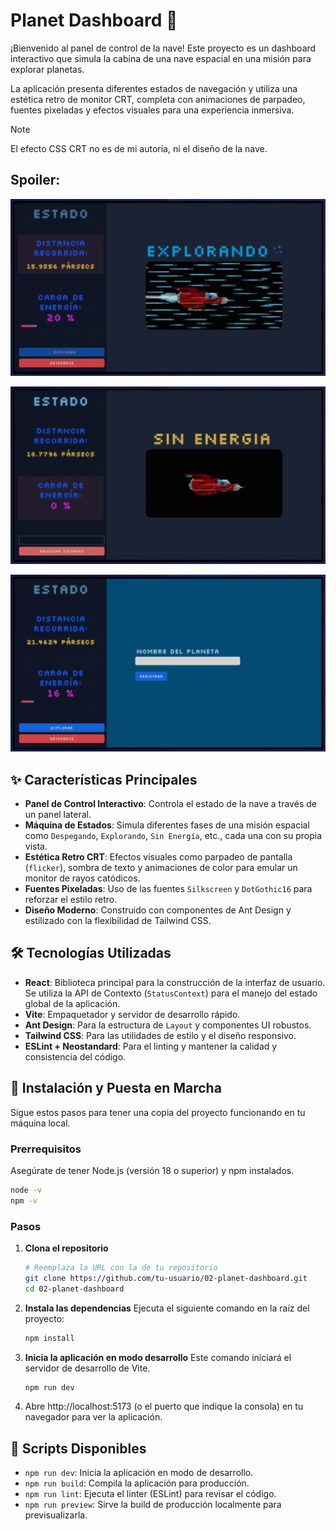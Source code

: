 # Planet Dashboard 🚀

¡Bienvenido al panel de control de la nave! Este proyecto es un dashboard interactivo que simula la cabina de una nave espacial en una misión para explorar planetas.

La aplicación presenta diferentes estados de navegación y utiliza una estética retro de monitor CRT, completa con animaciones de parpadeo, fuentes pixeladas y efectos visuales para una experiencia inmersiva.

> [!NOTE]
> El efecto CSS CRT no es de mi autoría, ni el diseño de la nave.

## Spoiler:

![Dash](./src/res/image.png)

![Dash](./src/res/image%20copy.png)

![Dash](./src/res/image%20copy%202.png)

## ✨ Características Principales

- **Panel de Control Interactivo**: Controla el estado de la nave a través de un panel lateral.
- **Máquina de Estados**: Simula diferentes fases de una misión espacial como `Despegando`, `Explorando`, `Sin Energía`, etc., cada una con su propia vista.
- **Estética Retro CRT**: Efectos visuales como parpadeo de pantalla (`flicker`), sombra de texto y animaciones de color para emular un monitor de rayos catódicos.
- **Fuentes Pixeladas**: Uso de las fuentes `Silkscreen` y `DotGothic16` para reforzar el estilo retro.
- **Diseño Moderno**: Construido con componentes de Ant Design y estilizado con la flexibilidad de Tailwind CSS.

## 🛠️ Tecnologías Utilizadas

- **React**: Biblioteca principal para la construcción de la interfaz de usuario. Se utiliza la API de Contexto (`StatusContext`) para el manejo del estado global de la aplicación.
- **Vite**: Empaquetador y servidor de desarrollo rápido.
- **Ant Design**: Para la estructura de `Layout` y componentes UI robustos.
- **Tailwind CSS**: Para las utilidades de estilo y el diseño responsivo.
- **ESLint + Neostandard**: Para el linting y mantener la calidad y consistencia del código.

## 🚀 Instalación y Puesta en Marcha

Sigue estos pasos para tener una copia del proyecto funcionando en tu máquina local.

### Prerrequisitos

Asegúrate de tener Node.js (versión 18 o superior) y npm instalados.

```sh
node -v
npm -v
```

### Pasos

1.  **Clona el repositorio**
    ```sh
    # Reemplaza la URL con la de tu repositorio
    git clone https://github.com/tu-usuario/02-planet-dashboard.git
    cd 02-planet-dashboard
    ```

2.  **Instala las dependencias**
    Ejecuta el siguiente comando en la raíz del proyecto:
    ```sh
    npm install
    ```

3.  **Inicia la aplicación en modo desarrollo**
    Este comando iniciará el servidor de desarrollo de Vite.
    ```sh
    npm run dev
    ```

4.  Abre http://localhost:5173 (o el puerto que indique la consola) en tu navegador para ver la aplicación.

## 📜 Scripts Disponibles

- `npm run dev`: Inicia la aplicación en modo de desarrollo.
- `npm run build`: Compila la aplicación para producción.
- `npm run lint`: Ejecuta el linter (ESLint) para revisar el código.
- `npm run preview`: Sirve la build de producción localmente para previsualizarla.
